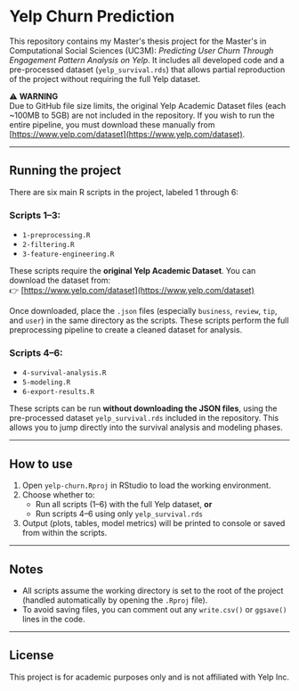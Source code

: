 # Yelp Churn Prediction

This repository contains my Master's thesis project for the Master's in Computational Social Sciences (UC3M): *Predicting User Churn Through Engagement Pattern Analysis on Yelp*. It includes all developed code and a pre-processed dataset (`yelp_survival.rds`) that allows partial reproduction of the project without requiring the full Yelp dataset.

⚠️ **WARNING**  
Due to GitHub file size limits, the original Yelp Academic Dataset files (each ~100MB to 5GB) are not included in the repository. If you wish to run the entire pipeline, you must download these manually from [https://www.yelp.com/dataset](https://www.yelp.com/dataset).

---

## Running the project

There are six main R scripts in the project, labeled 1 through 6:

### Scripts 1–3:
- `1-preprocessing.R`  
- `2-filtering.R`  
- `3-feature-engineering.R`

These scripts require the **original Yelp Academic Dataset**. You can download the dataset from:  
👉 [https://www.yelp.com/dataset](https://www.yelp.com/dataset)

Once downloaded, place the `.json` files (especially `business`, `review`, `tip`, and `user`) in the same directory as the scripts. These scripts perform the full preprocessing pipeline to create a cleaned dataset for analysis.

### Scripts 4–6:
- `4-survival-analysis.R`  
- `5-modeling.R`  
- `6-export-results.R`

These scripts can be run **without downloading the JSON files**, using the pre-processed dataset `yelp_survival.rds` included in the repository. This allows you to jump directly into the survival analysis and modeling phases.

---

## How to use

1. Open `yelp-churn.Rproj` in RStudio to load the working environment.
2. Choose whether to:
   - Run all scripts (1–6) with the full Yelp dataset, **or**
   - Run scripts 4–6 using only `yelp_survival.rds`
3. Output (plots, tables, model metrics) will be printed to console or saved from within the scripts.

---

## Notes

- All scripts assume the working directory is set to the root of the project (handled automatically by opening the `.Rproj` file).
- To avoid saving files, you can comment out any `write.csv()` or `ggsave()` lines in the code.

---

## License

This project is for academic purposes only and is not affiliated with Yelp Inc.
